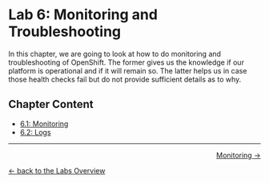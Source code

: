 # Lab 6: Monitoring and Troubleshooting

In this chapter, we are going to look at how to do monitoring and troubleshooting of OpenShift. The former gives us the knowledge if our platform is operational and if it will remain so. The latter helps us in case those health checks fail but do not provide sufficient details as to why.


## Chapter Content

* [6.1: Monitoring](61_monitoring.md)
* [6.2: Logs](62_logs.md)

---

<p width="100px" align="right"><a href="61_monitoring.md">Monitoring →</a></p>

[← back to the Labs Overview](../README.md)
